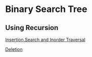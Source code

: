 # Binary Search Tree

## Using Recursion

[Insertion,Search and Inorder Traversal](https://www.geeksforgeeks.org/binary-search-tree-insert-parent-pointer/)

[Deletion](https://www.youtube.com/watch?v=gcULXE7ViZw)